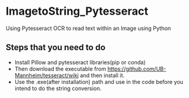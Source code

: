 # ImagetoString_Pytesseract
Using Pytesseract OCR to read text within an Image using Python

## Steps that you need to do

* Install Pillow and pytesseract libraries(pip or conda)
* Then download the executable from https://github.com/UB-Mannheim/tesseract/wiki and then install it. 
* Use the .exe(after installation) path and use in the code before you intend to do the string conversion. 

